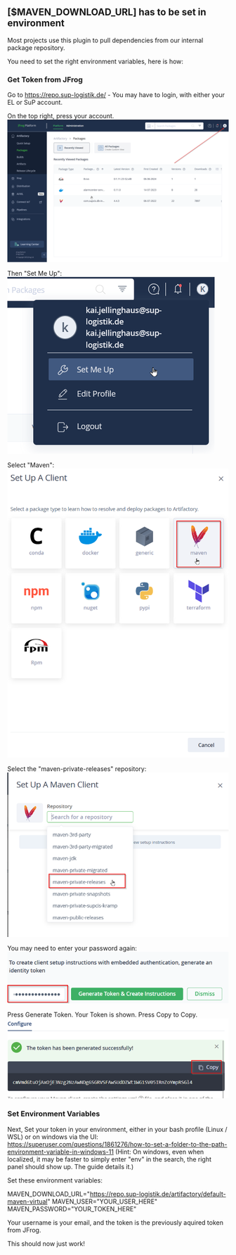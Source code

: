 ## [$MAVEN_DOWNLOAD_URL] has to be set in environment
Most projects use this plugin to pull dependencies from our internal package repository.

You need to set the right environment variables, here is how:

### Get Token from JFrog

Go to https://repo.sup-logistik.de/ - You may have to login, with either your EL or SuP account.

On the top right, press your account.
![](./images/jfrog_your_profile.png)

Then "Set Me Up":
![](./images/jfrog_set_me_up.png)

Select "Maven":
![](./images/jfrog_select_maven.png)

Select the "maven-private-releases" repository:
![](./images/jfrog_select_repository.png)

You may need to enter your password again:
![](./images/jfrog_token_enter_password.png)

Press Generate Token. Your Token is shown. Press Copy to Copy.
![](./images/jfrog_copy_token.png)

### Set Environment Variables

Next, Set your token in your environment, either in your bash profile (Linux / WSL) or on windows via the UI: https://superuser.com/questions/1861276/how-to-set-a-folder-to-the-path-environment-variable-in-windows-11
(Hint: On windows, even when localized, it may be faster to simply enter "env" in the search, the right panel should show up. The guide details it.)

Set these environment variables:

MAVEN_DOWNLOAD_URL="https://repo.sup-logistik.de/artifactory/default-maven-virtual"
MAVEN_USER="YOUR_USER_HERE"
MAVEN_PASSWORD="YOUR_TOKEN_HERE"

Your username is your email, and the token is the previously aquired token from JFrog.

This should now just work!